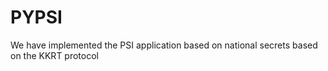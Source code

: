 # PYPSI
We have implemented the PSI application based on national secrets based on the KKRT protocol
